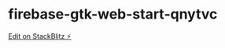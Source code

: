 # firebase-gtk-web-start-qnytvc

[Edit on StackBlitz ⚡️](https://stackblitz.com/edit/firebase-gtk-web-start-qnytvc)